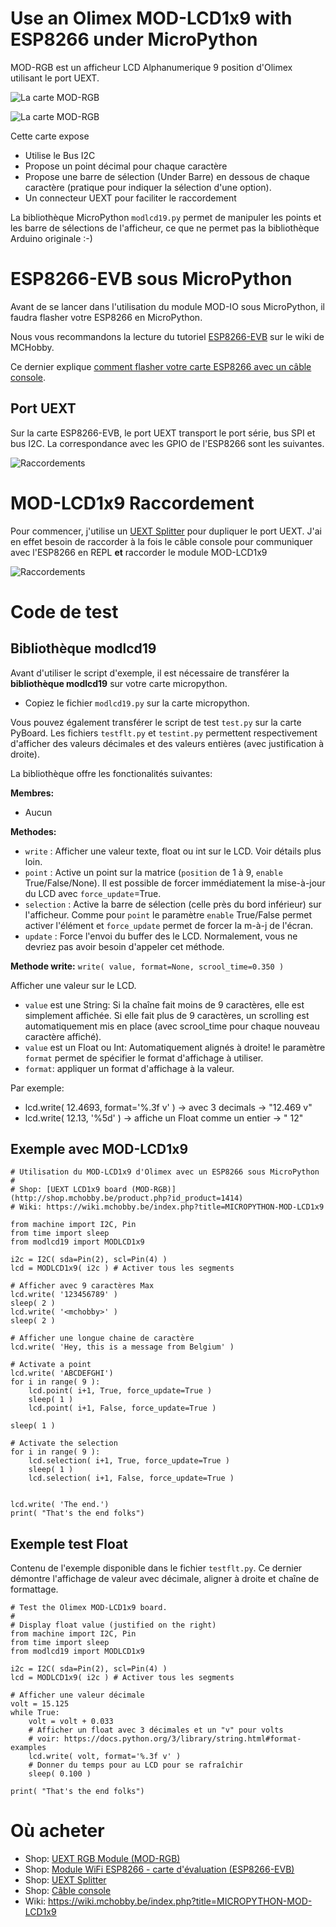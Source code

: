 # Use an Olimex MOD-LCD1x9 with ESP8266 under MicroPython

MOD-RGB est un afficheur LCD Alphanumerique 9 position d'Olimex utilisant le port UEXT. 

![La carte MOD-RGB](mod-lcd1x9.jpg)

![La carte MOD-RGB](mod-lcd1x9-02.jpg)

Cette carte expose
* Utilise le Bus I2C
* Propose un point décimal pour chaque caractère
* Propose une barre de sélection (Under Barre) en dessous de chaque caractère (pratique pour indiquer la sélection d'une option).
* Un connecteur UEXT pour faciliter le raccordement

La bibliothèque MicroPython `modlcd19.py` permet de manipuler les points et les barre de sélections de l'afficheur, ce que ne permet pas la bibliothèque Arduino originale :-)

# ESP8266-EVB sous MicroPython
Avant de se lancer dans l'utilisation du module MOD-IO sous MicroPython, il faudra flasher votre ESP8266 en MicroPython.

Nous vous recommandons la lecture du tutoriel [ESP8266-EVB](https://wiki.mchobby.be/index.php?title=ESP8266-DEV) sur le wiki de MCHobby.

Ce dernier explique [comment flasher votre carte ESP8266 avec un câble console](https://wiki.mchobby.be/index.php?title=ESP8266-DEV).

## Port UEXT

Sur la carte ESP8266-EVB, le port UEXT transport le port série, bus SPI et bus I2C. La correspondance avec les GPIO de l'ESP8266 sont les suivantes.

![Raccordements](ESP8266-EVB-UEXT.jpg)

# MOD-LCD1x9 Raccordement

Pour commencer, j'utilise un [UEXT Splitter](http://shop.mchobby.be/product.php?id_product=1412) pour dupliquer le port UEXT. J'ai en effet besoin de raccorder à la fois le câble console pour communiquer avec l'ESP8266 en REPL __et__ raccorder le module MOD-LCD1x9

![Raccordements](mod-lcd1x9-wiring.jpg)

# Code de test

## Bibliothèque modlcd19

Avant d'utiliser le script d'exemple, il est nécessaire de transférer la __bibliothèque modlcd19__ sur votre carte micropython.
* Copiez le fichier `modlcd19.py` sur la carte micropython.

Vous pouvez également transférer le script de test `test.py` sur la carte PyBoard. Les fichiers `testflt.py` et `testint.py` permettent respectivement d'afficher des valeurs décimales et des valeurs entières (avec justification à droite).   

La bibliothèque offre les fonctionalités suivantes:

__Membres:__
* Aucun

__Methodes:__
* `write`  : Afficher une valeur texte, float ou int sur le LCD. Voir détails plus loin. 
* `point`  : Active un point sur la matrice (`position` de 1 à 9, `enable` True/False/None). Il est possible de forcer immédiatement la mise-à-jour du LCD avec `force_update`=True. 
* `selection` : Active la barre de sélection (celle près du bord inférieur) sur l'afficheur. Comme pour `point` le paramètre `enable` True/False permet activer l'élément et `force_update` permet de forcer la m-à-j de l'écran. 
* `update` : Force l'envoi du buffer des le LCD. Normalement, vous ne devriez pas avoir besoin d'appeler cet méthode. 

__Methode write:__
`write( value, format=None, scrool_time=0.350 )`

Afficher une valeur sur le LCD. 
* `value` est une String: Si la chaîne fait moins de 9 caractères, elle est simplement affichée. Si elle fait plus de 9 caractères, un scrolling est automatiquement mis en place (avec scrool_time pour chaque nouveau caractère affiché). 
* `value` est un Float ou Int: Automatiquement alignés à droite! le paramètre `format` permet de spécifier le format d'affichage à utiliser.
* `format`: appliquer un format d'affichage à la valeur. 

Par exemple:
 * lcd.write( 12.4693, format='%.3f v' ) -> avec 3 decimals -> "12.469 v" 
 * lcd.write( 12.13, '%5d' ) -> affiche un Float comme un entier -> "   12"

## Exemple avec MOD-LCD1x9
```
# Utilisation du MOD-LCD1x9 d'Olimex avec un ESP8266 sous MicroPython
#
# Shop: [UEXT LCD1x9 board (MOD-RGB)](http://shop.mchobby.be/product.php?id_product=1414)
# Wiki: https://wiki.mchobby.be/index.php?title=MICROPYTHON-MOD-LCD1x9

from machine import I2C, Pin
from time import sleep
from modlcd19 import MODLCD1x9

i2c = I2C( sda=Pin(2), scl=Pin(4) )
lcd = MODLCD1x9( i2c ) # Activer tous les segments

# Afficher avec 9 caractères Max
lcd.write( '123456789' )
sleep( 2 )
lcd.write( '<mchobby>' )
sleep( 2 )

# Afficher une longue chaine de caractère
lcd.write( 'Hey, this is a message from Belgium' )

# Activate a point
lcd.write( 'ABCDEFGHI')
for i in range( 9 ):
	lcd.point( i+1, True, force_update=True )
	sleep( 1 )
	lcd.point( i+1, False, force_update=True )

sleep( 1 )

# Activate the selection
for i in range( 9 ):
	lcd.selection( i+1, True, force_update=True )
	sleep( 1 )
	lcd.selection( i+1, False, force_update=True )


lcd.write( 'The end.')
print( "That's the end folks")
```

## Exemple test Float
Contenu de l'exemple disponible dans le fichier `testflt.py`. Ce dernier démontre l'affichage de valeur avec décimale, aligner à droite et chaîne de formattage.

```
# Test the Olimex MOD-LCD1x9 board.
# 
# Display float value (justified on the right) 
from machine import I2C, Pin
from time import sleep
from modlcd19 import MODLCD1x9

i2c = I2C( sda=Pin(2), scl=Pin(4) )
lcd = MODLCD1x9( i2c ) # Activer tous les segments

# Afficher une valeur décimale
volt = 15.125
while True:
    volt = volt + 0.033
    # Afficher un float avec 3 décimales et un "v" pour volts
    # voir: https://docs.python.org/3/library/string.html#format-examples
    lcd.write( volt, format='%.3f v' )
    # Donner du temps pour au LCD pour se rafraîchir
    sleep( 0.100 )

print( "That's the end folks")
```

# Où acheter
* Shop: [UEXT RGB Module (MOD-RGB)](http://shop.mchobby.be/product.php?id_product=1414)
* Shop: [Module WiFi ESP8266 - carte d'évaluation (ESP8266-EVB)](http://shop.mchobby.be/product.php?id_product=668)
* Shop: [UEXT Splitter](http://shop.mchobby.be/product.php?id_product=1412)
* Shop: [Câble console](http://shop.mchobby.be/product.php?id_product=144)
* Wiki: https://wiki.mchobby.be/index.php?title=MICROPYTHON-MOD-LCD1x9